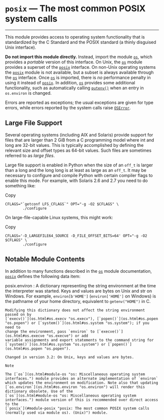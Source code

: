 `posix` — The most common POSIX system calls
============================================

---

This module provides access to operating system functionality that is
standardized by the C Standard and the POSIX standard (a thinly disguised Unix
interface).

**Do not import this module directly.** Instead, import the module [`os`](os.html#module-os "os: Miscellaneous operating system interfaces."),
which provides a *portable* version of this interface. On Unix, the [`os`](os.html#module-os "os: Miscellaneous operating system interfaces.")
module provides a superset of the [`posix`](#module-posix "posix: The most common POSIX system calls (normally used via module os). (Unix)") interface. On non-Unix operating
systems the [`posix`](#module-posix "posix: The most common POSIX system calls (normally used via module os). (Unix)") module is not available, but a subset is always
available through the [`os`](os.html#module-os "os: Miscellaneous operating system interfaces.") interface. Once [`os`](os.html#module-os "os: Miscellaneous operating system interfaces.") is imported, there is
*no* performance penalty in using it instead of [`posix`](#module-posix "posix: The most common POSIX system calls (normally used via module os). (Unix)"). In addition,
[`os`](os.html#module-os "os: Miscellaneous operating system interfaces.") provides some additional functionality, such as automatically calling
[`putenv()`](os.html#os.putenv "os.putenv") when an entry in `os.environ` is changed.

Errors are reported as exceptions; the usual exceptions are given for type
errors, while errors reported by the system calls raise [`OSError`](exceptions.html#OSError "OSError").

Large File Support
------------------

Several operating systems (including AIX and Solaris) provide
support for files that are larger than 2 GiB from a C programming model where
int and long are 32-bit values. This is typically accomplished
by defining the relevant size and offset types as 64-bit values. Such files are
sometimes referred to as *large files*.

Large file support is enabled in Python when the size of an `off_t` is
larger than a long and the long long is at least as large
as an `off_t`.
It may be necessary to configure and compile Python with certain compiler flags
to enable this mode. For example, with Solaris 2.6 and 2.7 you need to do
something like:

Copy

```
CFLAGS="`getconf LFS_CFLAGS`" OPT="-g -O2 $CFLAGS" \
        ./configure

```

On large-file-capable Linux systems, this might work:

Copy

```
CFLAGS='-D_LARGEFILE64_SOURCE -D_FILE_OFFSET_BITS=64' OPT="-g -O2 $CFLAGS" \
        ./configure

```

Notable Module Contents
-----------------------

In addition to many functions described in the [`os`](os.html#module-os "os: Miscellaneous operating system interfaces.") module documentation,
[`posix`](#module-posix "posix: The most common POSIX system calls (normally used via module os). (Unix)") defines the following data item:

posix.environ
:   A dictionary representing the string environment at the time the interpreter
    was started. Keys and values are bytes on Unix and str on Windows. For
    example, `environ[b'HOME']` (`environ['HOME']` on Windows) is the
    pathname of your home directory, equivalent to `getenv("HOME")` in C.

    Modifying this dictionary does not affect the string environment passed on by
    [`execv()`](os.html#os.execv "os.execv"), [`popen()`](os.html#os.popen "os.popen") or [`system()`](os.html#os.system "os.system"); if you need to
    change the environment, pass `environ` to [`execve()`](os.html#os.execve "os.execve") or add
    variable assignments and export statements to the command string for
    [`system()`](os.html#os.system "os.system") or [`popen()`](os.html#os.popen "os.popen").

    Changed in version 3.2: On Unix, keys and values are bytes.

    Note

    The [`os`](os.html#module-os "os: Miscellaneous operating system interfaces.") module provides an alternate implementation of `environ`
    which updates the environment on modification. Note also that updating
    [`os.environ`](os.html#os.environ "os.environ") will render this dictionary obsolete. Use of the
    [`os`](os.html#module-os "os: Miscellaneous operating system interfaces.") module version of this is recommended over direct access to the
    [`posix`](#module-posix "posix: The most common POSIX system calls (normally used via module os). (Unix)") module.